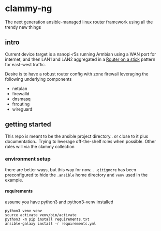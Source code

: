 # clammy-ng
The next generation ansible-managed linux router framework using all the trendy new things

## intro

Current device target is a nanopi-r5s running Armbian using a WAN port for internet, and then LAN1 and LAN2 aggregated in a [Router on a stick](https://en.wikipedia.org/wiki/Router_on_a_stick) pattern for east-west traffic.

Desire is to have a robust router config with zone firewall leveraging the following underlying components

*  netplan
*  firewalld
*  dnsmasq
*  frrouting
*  wireguard

## getting started

This repo is meant to be the ansible project directory.. or close to it plus documentation..  Trying to leverage off-the-shelf roles when possible.  Other roles will via the clammy collection

### environment setup

there are better ways, but this way for now...  `.gitignore` has been preconfigured to hide the `.ansible` home directory and `venv` used in the example.

#### requirements

assume you have python3 and python3-venv installed

```
python3 venv venv
source activate venv/bin/activate
python3 -m pip install requirements.txt
ansible-galaxy install -r requirements.yml
```
